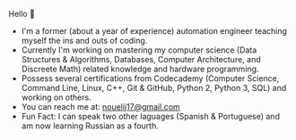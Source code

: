 Hello 👋 

* I'm a former (about a year of experience) automation engineer teaching myself the ins and outs of coding.
* Currently I'm working on mastering my computer science (Data Structures & Algorithms, Databases, Computer Architecture, and Discreete Math) related knowledge and hardware programming.
* Possess several certifications from Codecademy (Computer Science, Command Line, Linux, C++, Git & GitHub, Python 2, Python 3, SQL) and working on others.
* You can reach me at: nouelij17@gmail.com
* Fun Fact: I can speak two other laguages (Spanish & Portuguese) and am now learning Russian as a fourth. 
